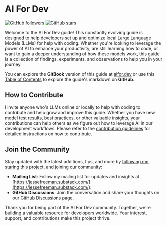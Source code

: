 # AI For Dev

[![GitHub followers](https://img.shields.io/github/followers/jessefreeman?label=Follow&style=social)](https://github.com/yourusername) [![GitHub stars](https://img.shields.io/github/stars/jessefreeman/ai-for-dev?label=Star&style=social)](https://github.com/yourusername/dev_local_llm_guide/stargazers)

Welcome to the AI For Dev guide! This constantly evolving guide is designed to help developers set up and optimize local Large Language Models (LLMs) for help with coding. Whether you're looking to leverage the power of AI to enhance your productivity, are still learning how to code, or want to gain a deeper understanding of how these models work, this guide is a collection of findings, experiments, and observations to help you in your journey.

You can explore the **GitBook** version of this guide at [aifor.dev](https://jesse-freeman.gitbook.io/ai-for-dev/) or use this [Table of Contents](SUMMARY.md) to explore the guide's markdown on **GitHub**.

## How to Contribute

I invite anyone who's LLMs online or locally to help with coding to contribute and help grow and improve this guide. Whether you have new model test results, best practices, or other valuable insights, your contributions can help others as we figure out how to leverage AI in our development workflows. Please refer to the [contribution guidelines](CONTRIBUTING.md) for detailed instructions on how to contribute.

## Join the Community

Stay updated with the latest additions, tips, and more by [following me](https://github.com/jessefreeman), [staring this project,](https://github.com/jessefreeman/ai-for-dev) and joining our community:
- **Mailing List**: Follow my mailing list for updates and insights at [https://jessefreeman.substack.com/](https://jessefreeman.substack.com/).
- **GitHub Discussions**: Join the conversation and share your thoughts on our [GitHub Discussions](https://github.com/jessefreeman/ai-for-dev/discussions) page.

Thank you for being part of the AI For Dev community. Together, we're building a valuable resource for developers worldwide. Your interest, support, and contributions make this project thrive.